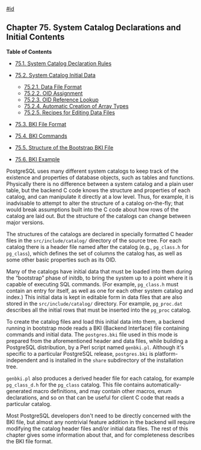 [#id](#BKI)

## Chapter 75. System Catalog Declarations and Initial Contents

**Table of Contents**

  * [75.1. System Catalog Declaration Rules](system-catalog-declarations)
  * [75.2. System Catalog Initial Data](system-catalog-initial-data)

    - [75.2.1. Data File Format](system-catalog-initial-data#SYSTEM-CATALOG-INITIAL-DATA-FORMAT)
    - [75.2.2. OID Assignment](system-catalog-initial-data#SYSTEM-CATALOG-OID-ASSIGNMENT)
    - [75.2.3. OID Reference Lookup](system-catalog-initial-data#SYSTEM-CATALOG-OID-REFERENCES)
    - [75.2.4. Automatic Creation of Array Types](system-catalog-initial-data#SYSTEM-CATALOG-AUTO-ARRAY-TYPES)
    - [75.2.5. Recipes for Editing Data Files](system-catalog-initial-data#SYSTEM-CATALOG-RECIPES)

  * [75.3. BKI File Format](bki-format)
  * [75.4. BKI Commands](bki-commands)
  * [75.5. Structure of the Bootstrap BKI File](bki-structure)
  * [75.6. BKI Example](bki-example)

PostgreSQL uses many different system catalogs to keep track of the existence and properties of database objects, such as tables and functions. Physically there is no difference between a system catalog and a plain user table, but the backend C code knows the structure and properties of each catalog, and can manipulate it directly at a low level. Thus, for example, it is inadvisable to attempt to alter the structure of a catalog on-the-fly; that would break assumptions built into the C code about how rows of the catalog are laid out. But the structure of the catalogs can change between major versions.

The structures of the catalogs are declared in specially formatted C header files in the `src/include/catalog/` directory of the source tree. For each catalog there is a header file named after the catalog (e.g., `pg_class.h` for `pg_class`), which defines the set of columns the catalog has, as well as some other basic properties such as its OID.

Many of the catalogs have initial data that must be loaded into them during the “bootstrap” phase of initdb, to bring the system up to a point where it is capable of executing SQL commands. (For example, `pg_class.h` must contain an entry for itself, as well as one for each other system catalog and index.) This initial data is kept in editable form in data files that are also stored in the `src/include/catalog/` directory. For example, `pg_proc.dat` describes all the initial rows that must be inserted into the `pg_proc` catalog.

To create the catalog files and load this initial data into them, a backend running in bootstrap mode reads a BKI (Backend Interface) file containing commands and initial data. The `postgres.bki` file used in this mode is prepared from the aforementioned header and data files, while building a PostgreSQL distribution, by a Perl script named `genbki.pl`. Although it's specific to a particular PostgreSQL release, `postgres.bki` is platform-independent and is installed in the `share` subdirectory of the installation tree.

`genbki.pl` also produces a derived header file for each catalog, for example `pg_class_d.h` for the `pg_class` catalog. This file contains automatically-generated macro definitions, and may contain other macros, enum declarations, and so on that can be useful for client C code that reads a particular catalog.

Most PostgreSQL developers don't need to be directly concerned with the BKI file, but almost any nontrivial feature addition in the backend will require modifying the catalog header files and/or initial data files. The rest of this chapter gives some information about that, and for completeness describes the BKI file format.